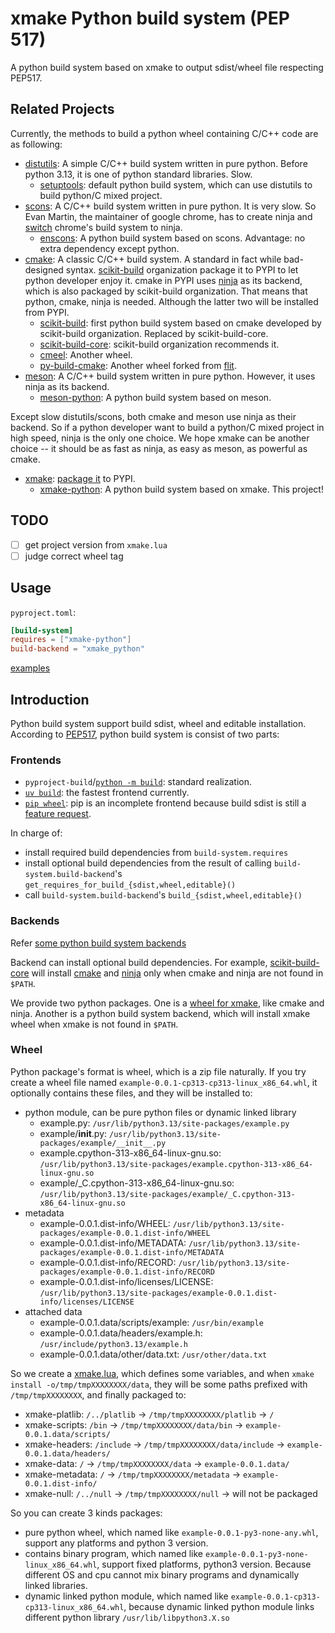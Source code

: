 # xmake Python build system (PEP 517)

A python build system based on xmake to output sdist/wheel file respecting PEP517.

## Related Projects

Currently, the methods to build a python wheel containing C/C++ code are as
following:

- [distutils](http://pypi.org/project/distutils/): A simple C/C++ build system
  written in pure python. Before python 3.13, it is one of python standard
  libraries. Slow.
  - [setuptools](http://pypi.org/project/setuptools/): default python build
    system, which can use distutils to build python/C mixed project.
- [scons](https://pypi.org/project/SCons/): A C/C++ build system written in pure
  python. It is very slow. So Evan Martin, the maintainer of google chrome, has
  to create ninja and
  [switch](https://neugierig.org/software/chromium/notes/2011/02/ninja.html)
  chrome's build system to ninja.
  - [enscons](https://pypi.org/project/enscons/): A python build system based
    on scons. Advantage: no extra dependency except python.
- [cmake](https://pypi.org/project/cmake/): A classic C/C++ build system. A
  standard in fact while bad-designed syntax.
  [scikit-build](https://github.com/scikit-build/) organization package it to
  PYPI to let python developer enjoy it. cmake in PYPI uses
  [ninja](https://pypi.org/project/ninja/) as its backend, which is also
  packaged by scikit-build organization. That means that python, cmake, ninja is
  needed. Although the latter two will be installed from PYPI.
  - [scikit-build](https://pypi.org/project/scikit-build/): first python build
    system based on cmake developed by scikit-build organization. Replaced by
    scikit-build-core.
  - [scikit-build-core](https://pypi.org/project/scikit-build-core/):
    scikit-build organization recommends it.
  - [cmeel](https://pypi.org/project/cmeel/): Another wheel.
  - [py-build-cmake](https://pypi.org/project/py-build-cmake/): Another wheel
    forked from [flit](https://pypi.org/project/flit/).
- [meson](https://pypi.org/project/meson/): A C/C++ build system written in pure
  python. However, it uses ninja as its backend.
  - [meson-python](https://pypi.org/project/meson-python/): A python build
    system based on meson.

Except slow distutils/scons, both cmake and meson use ninja as their backend. So
if a python developer want to build a python/C mixed project in high speed,
ninja is the only one choice. We hope xmake can be another choice -- it
should be as fast as ninja, as easy as meson, as powerful as cmake.

- [xmake](https://pypi.org/project/xmake-wheel):
  [package it](https://github.com/xmake-io/xmake-wheel/) to PYPI.
  - [xmake-python](https://pypi.org/project/xmake-python/): A python build system
    based on xmake. This project!

## TODO

- [ ] get project version from `xmake.lua`
- [ ] judge correct wheel tag

## Usage

`pyproject.toml`:

```toml
[build-system]
requires = ["xmake-python"]
build-backend = "xmake_python"
```

[examples](tests/examples)

## Introduction

Python build system support build sdist, wheel and editable installation.
According to [PEP517](https://peps.python.org/pep-0517/), python build system
is consist of two parts:

### Frontends

- `pyproject-build`/[`python -m build`](http://pypi.org/project/build/):
  standard realization.
- [`uv build`](https://pypi.org/project/uv/): the fastest frontend currently.
- [`pip wheel`](https://github.com/pypa/pip/): pip is an incomplete frontend
  because build sdist is still a
  [feature request](https://github.com/pypa/pip/issues/3513).

In charge of:

- install required build dependencies from `build-system.requires`
- install optional build dependencies from the result of calling
  `build-system.build-backend`'s `get_requires_for_build_{sdist,wheel,editable}()`
- call `build-system.build-backend`'s `build_{sdist,wheel,editable}()`

### Backends

Refer
[some python build system backends](https://scikit-build-core.readthedocs.io/en/latest/#other-projects-for-building)

Backend can install optional build dependencies. For example,
[scikit-build-core](https://pypi.org/project/scikit-build-core/)
will install [cmake](http://pypi.org/project/cmake) and [ninja](https://pypi.org/project/ninja/)
only when cmake and ninja are not found in `$PATH`.

We provide two python packages. One is a
[wheel for xmake](https://github.com/xmake-io/xmake-wheel/), like cmake and
ninja. Another is a python build system backend, which will install xmake wheel
when xmake is not found in `$PATH`.

### Wheel

Python package's format is wheel, which is a zip file naturally. If you try
create a wheel file named `example-0.0.1-cp313-cp313-linux_x86_64.whl`, it
optionally contains these files, and they will be installed to:

- python module, can be pure python files or dynamic linked library
  - example.py: `/usr/lib/python3.13/site-packages/example.py`
  - example/__init__.py: `/usr/lib/python3.13/site-packages/example/__init__.py`
  - example.cpython-313-x86_64-linux-gnu.so: `/usr/lib/python3.13/site-packages/example.cpython-313-x86_64-linux-gnu.so`
  - example/\_C.cpython-313-x86_64-linux-gnu.so: `/usr/lib/python3.13/site-packages/example/_C.cpython-313-x86_64-linux-gnu.so`
- metadata
  - example-0.0.1.dist-info/WHEEL: `/usr/lib/python3.13/site-packages/example-0.0.1.dist-info/WHEEL`
  - example-0.0.1.dist-info/METADATA: `/usr/lib/python3.13/site-packages/example-0.0.1.dist-info/METADATA`
  - example-0.0.1.dist-info/RECORD: `/usr/lib/python3.13/site-packages/example-0.0.1.dist-info/RECORD`
  - example-0.0.1.dist-info/licenses/LICENSE: `/usr/lib/python3.13/site-packages/example-0.0.1.dist-info/licenses/LICENSE`
- attached data
  - example-0.0.1.data/scripts/example: `/usr/bin/example`
  - example-0.0.1.data/headers/example.h: `/usr/include/python3.13/example.h`
  - example-0.0.1.data/other/data.txt: `/usr/other/data.txt`

So we create a [xmake.lua](src/xmake_python/templates/xmake.lua), which defines
some variables, and when `xmake install -o/tmp/tmpXXXXXXXX/data`, they will be
some paths prefixed with `/tmp/tmpXXXXXXXX`, and finally packaged to:

- xmake-platlib: `/../platlib` -> `/tmp/tmpXXXXXXXX/platlib` -> `/`
- xmake-scripts: `/bin` -> `/tmp/tmpXXXXXXXX/data/bin` ->
  `example-0.0.1.data/scripts/`
- xmake-headers: `/include` -> `/tmp/tmpXXXXXXXX/data/include` ->
  `example-0.0.1.data/headers/`
- xmake-data: `/` -> `/tmp/tmpXXXXXXXX/data` ->
  `example-0.0.1.data/`
- xmake-metadata: `/` -> `/tmp/tmpXXXXXXXX/metadata` ->
  `example-0.0.1.dist-info/`
- xmake-null: `/../null` -> `/tmp/tmpXXXXXXXX/null` -> will not be packaged

So you can create 3 kinds packages:

- pure python wheel, which named like `example-0.0.1-py3-none-any.whl`,
  support any platforms and python 3 version.
- contains binary program, which named like
  `example-0.0.1-py3-none-linux_x86_64.whl`, support fixed platforms, python3
  version. Because different OS and cpu cannot mix binary programs and
  dynamically linked libraries.
- dynamic linked python module, which named like
  `example-0.0.1-cp313-cp313-linux_x86_64.whl`, because dynamic linked python
  module links different python library `/usr/lib/libpython3.X.so`
